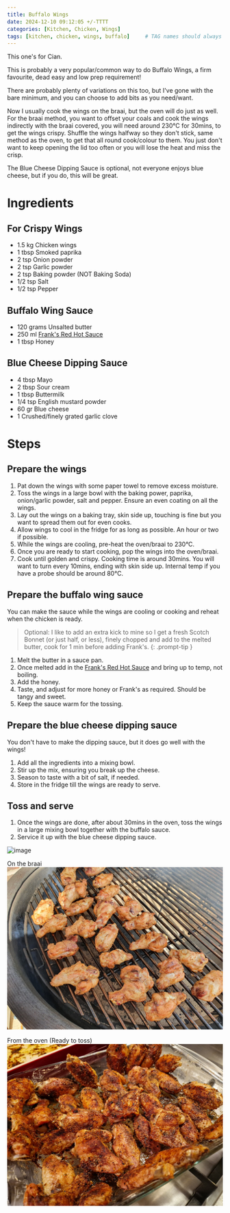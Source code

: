 ```yaml
---
title: Buffalo Wings
date: 2024-12-10 09:12:05 +/-TTTT
categories: [Kitchen, Chicken, Wings]
tags: [kitchen, chicken, wings, buffalo]     # TAG names should always be lowercase
---
```


This one's for Cian.

This is probably a very popular/common way to do Buffalo Wings, a firm favourite, dead easy and low prep requirement!

There are probably plenty of variations on this too, but I've gone with the bare minimum, and you can choose to add bits as you need/want.

Now I usually cook the wings on the braai, but the oven will do just as well. For the braai method, you want to offset your coals and cook the wings indirectly with the braai covered, you will need around 230&deg;C for 30mins, to get the wings crispy. Shuffle the wings halfway so they don't stick, same method as the oven, to get that all round cook/colour to them. You just don't want to keep opening the lid too often or you will lose the heat and miss the crisp.

The Blue Cheese Dipping Sauce is optional, not everyone enjoys blue cheese, but if you do, this will be great.

# Ingredients

## For Crispy Wings
- 1.5 kg Chicken wings
- 1 tbsp Smoked paprika
- 2 tsp Onion powder
- 2 tsp Garlic powder
- 2 tsp Baking powder (NOT Baking Soda)
- 1/2 tsp Salt
- 1/2 tsp Pepper

## Buffalo Wing Sauce
- 120 grams Unsalted butter
- 250 ml <a href="https://amzn.eu/d/iR3vThY" target="_blank">Frank's Red Hot Sauce</a>
- 1 tbsp Honey

## Blue Cheese Dipping Sauce
- 4 tbsp Mayo
- 2 tbsp Sour cream
- 1 tbsp Buttermilk
- 1/4 tsp English mustard powder
- 60 gr Blue cheese
- 1 Crushed/finely grated garlic clove

# Steps

## Prepare the wings
1. Pat down the wings with some paper towel to remove excess moisture.
2. Toss the wings in a large bowl with the baking power, paprika, onion/garlic powder, salt and pepper. Ensure an even coating on all the wings.
3. Lay out the wings on a baking tray, skin side up, touching is fine but you want to spread them out for even cooks.
4. Allow wings to cool in the fridge for as long as possible. An hour or two if possible.
5. While the wings are cooling, pre-heat the oven/braai to 230&deg;C.
6. Once you are ready to start cooking, pop the wings into the oven/braai.
7. Cook until golden and crispy. Cooking time is around 30mins. You will want to turn every 10mins, ending with skin side up. Internal temp if you have a probe should be around 80&deg;C.

## Prepare the buffalo wing sauce

You can make the sauce while the wings are cooling or cooking and reheat when the chicken is ready.

> Optional: I like to add an extra kick to mine so I get a fresh Scotch Bonnet (or just half, or less), finely chopped and add to the melted butter, cook for 1 min before adding Frank's.
{: .prompt-tip }

1. Melt the butter in a sauce pan.
2. Once melted add in the <a href="https://amzn.eu/d/iR3vThY" target="_blank">Frank's Red Hot Sauce</a> and bring up to temp, not boiling.
3. Add the honey.
4. Taste, and adjust for more honey or Frank's as required. Should be tangy and sweet.
5. Keep the sauce warm for the tossing.

## Prepare the blue cheese dipping sauce

You don't have to make the dipping sauce, but it does go well with the wings!

1. Add all the ingredients into a mixing bowl.
2. Stir up the mix, ensuring you break up the cheese.
3. Season to taste with a bit of salt, if needed.
4. Store in the fridge till the wings are ready to serve.

## Toss and serve

1. Once the wings are done, after about 30mins in the oven, toss the wings in a large mixing bowl together with the buffalo sauce.
2. Service it up with the blue cheese dipping sauce.

 ![image](/assets/img/buffalowings/buff_wings.jpg)

 On the braai
 ![image](/assets/img/buffalowings/braai_buff_wings.jpg)

 From the oven (Ready to toss)
 ![image](/assets/img/buffalowings/oven_buff_wings.jpg)
